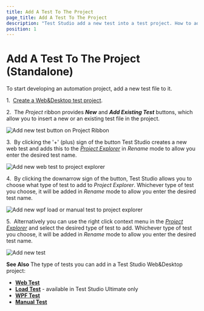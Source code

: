 ```yaml
---
title: Add A Test To The Project
page_title: Add A Test To The Project
description: "Test Studio add a new test into a test project. How to add and record a test in Test Studio. Load test WPF test manual test web test"
position: 1
---
```

# Add A Test To The Project (Standalone)

To start developing an automation project, add a new test file to it.

1.&nbsp; <a href="/getting-started/start-a-project/welcome-screen#Create-Project" target="_blank">Create a Web&Desktop test project</a>.

2.&nbsp; The *Project* ribbon provides ***New*** and ***Add Existing Test*** buttons, which allow you to insert a new or an existing test file in the project.

![Add new test button on Project Ribbon][1]

3.&nbsp; By clicking the '+' (plus) sign of the button Test Studio creates a new web test and adds this to the <a href="/features/project-explorer/overview" target="_blank">*Project Explorer*</a> in *Rename* mode to allow you enter the desired test name.

![Add new web test to project explorer][2]

4.&nbsp; By clicking the downarrow sign of the button, Test Studio allows you to choose what type of test to add to *Project Explorer*. Whichever type of test you choose, it will be added in *Rename* mode to allow you enter the desired test name.

![Add new wpf load or manual test to project explorer][3]

5.&nbsp; Alternatively you can use the right click context menu in the <a href="/features/project-explorer/overview" target="_blank">*Project Explorer*</a> and select the desired type of test to add. Whichever type of test you choose, it will be added in *Rename* mode to allow you enter the desired test name.

![Add new test][4]

**See Also** The type of tests you can add in a Test Studio Web&Desktop project:

*	<a href="/getting-started/test-recording/overview" target="_blank">**Web Test**</a>
*	<a href="/features/testing-types/load-testing/Overview" target="_blank">**Load Test**</a> - available in Test Studio Ultimate only
*	<a href="/features/testing-types/wpf-testing/wpf-test" target="_blank">**WPF Test**</a>
*	<a href="/features/testing-types/manual-testing/overview" target="_blank">**Manual Test**</a>

[1]: /img/general-information/create-test-standalone/overview/project-ribbon-buttons.png
[2]: /img/general-information/create-test-standalone/overview/add-new-web-test-button.png
[3]: /img/general-information/create-test-standalone/overview/add-load-wpf-manual-test-button.png
[4]: /img/general-information/create-test-standalone/overview/add-load-wpf-manual-test-from-project-explorer.png
